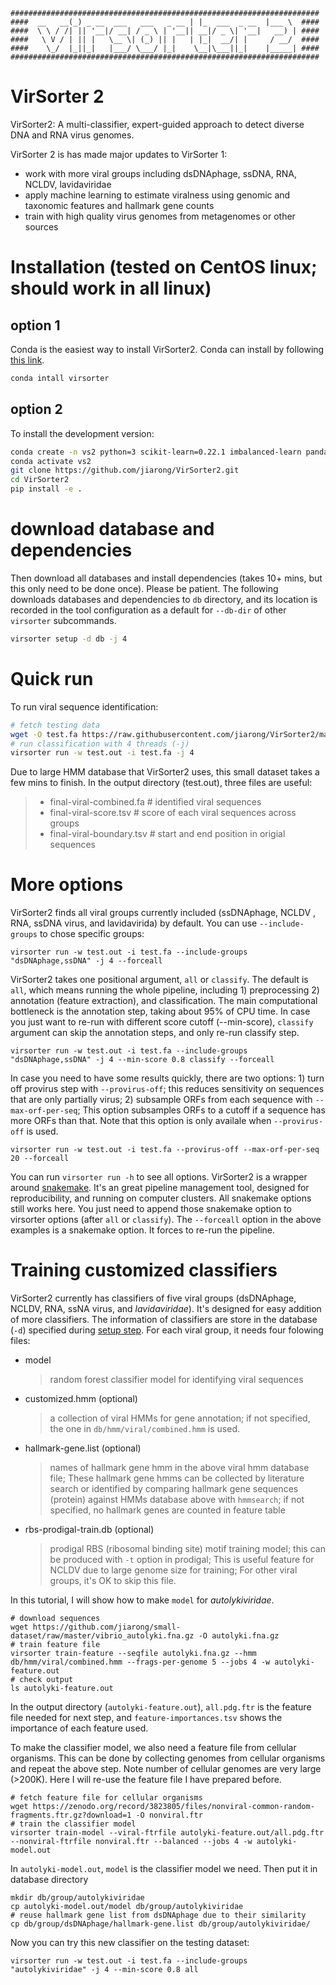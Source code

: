     #####################################################################
    ####  __   __(_) _ __  ___   ___   _ __ | |_  ___  _ __  |___ \  ####
    ####  \ \ / /| || '__|/ __| / _ \ | '__|| __|/ _ \| '__|   __) | ####
    ####   \ V / | || |   \__ \| (_) || |   | |_|  __/| |     / __/  ####
    ####    \_/  |_||_|   |___/ \___/ |_|    \__|\___||_|    |_____| ####
    #####################################################################


# VirSorter 2 

VirSorter2: A multi-classifier, expert-guided approach to detect diverse DNA and RNA virus genomes.

VirSorter 2 is has made major updates to VirSorter 1:

- work with more viral groups including dsDNAphage, ssDNA, RNA, NCLDV, lavidaviridae
- apply machine learning to estimate viralness using genomic and taxonomic features and hallmark gene counts
- train with high quality virus genomes from metagenomes or other sources


# Installation (tested on CentOS linux; should work in all linux)

## option 1

Conda is the easiest way to install VirSorter2. Conda can install by following [this link](https://docs.conda.io/projects/conda/en/latest/user-guide/install/).

```bash
conda intall virsorter
```

## option 2

To install the development version:

```bash
conda create -n vs2 python=3 scikit-learn=0.22.1 imbalanced-learn pandas seaborn hmmer prodigal screed last ncbi-genome-download ruamel.yaml snakemake=5.16.0 click
conda activate vs2
git clone https://github.com/jiarong/VirSorter2.git
cd VirSorter2
pip install -e .
```

# download database and dependencies

Then download all databases and install dependencies (takes 10+ mins, but this only need to be done once). Please be patient. The following downloads databases and dependencies to `db` directory, and its location is recorded in the tool configuration as a default for `--db-dir` of other `virsorter` subcommands.

```bash
virsorter setup -d db -j 4
```

# Quick run

To run viral sequence identification:

```bash
# fetch testing data
wget -O test.fa https://raw.githubusercontent.com/jiarong/VirSorter2/master/test/8seq.fa
# run classification with 4 threads (-j)
virsorter run -w test.out -i test.fa -j 4
```

Due to large HMM database that VirSorter2 uses, this small dataset takes a few mins to finish. In the output directory (test.out), three files are useful:

> - final-viral-combined.fa      # identified viral sequences
> - final-viral-score.tsv        # score of each viral sequences across groups
> - final-viral-boundary.tsv     # start and end position in origial sequences

# More options  

VirSorter2 finds all viral groups currently included (ssDNAphage, NCLDV , RNA, ssDNA virus, and lavidavirida) by default. You can use `--include-groups` to chose specific groups:
```
virsorter run -w test.out -i test.fa --include-groups "dsDNAphage,ssDNA" -j 4 --forceall
```

VirSorter2 takes one positional argument, `all` or `classify`. The default is `all`, which means running the whole pipeline, including 1) preprocessing 2) annotation (feature extraction), and classification. The main computational bottleneck is the annotation step, taking about 95% of CPU time. In case you just want to re-run with different score cutoff (--min-score), `classify` argument can skip the annotation steps, and only re-run classify step.

```
virsorter run -w test.out -i test.fa --include-groups "dsDNAphage,ssDNA" -j 4 --min-score 0.8 classify --forceall
```

In case you need to have some results quickly, there are two options: 1) turn off provirus step with `--provirus-off`; this reduces sensitivity on sequences that are only partially virus; 2) subsample ORFs from each sequence with `--max-orf-per-seq`; This option subsamples ORFs to a cutoff if a sequence has more ORFs than that. Note that this option is only availale when `--provirus-off` is used. 

```
virsorter run -w test.out -i test.fa --provirus-off --max-orf-per-seq 20 --forceall
```

You can run `virsorter run -h` to see all options. VirSorter2 is a wrapper around [snakemake](https://snakemake.readthedocs.io/en/stable/). It's an great pipeline management tool, designed for reproducibility, and running on computer clusters. All snakemake options still works here. You just need to append those snakemake option to virsorter options (after `all` or `classify`). The `--forceall` option in the above examples is a snakemake option. It forces to re-run the pipeline.

# Training customized classifiers

VirSorter2 currently has classifiers of five viral groups (dsDNAphage, NCLDV, RNA, ssNA virus, and *lavidaviridae*). It's designed for easy addition of more classifiers. The information of classifiers are store in the database (`-d`) specified during [setup step](#-download-database-and-dependencies). For each viral group, it needs four folowing files:

- model

  > random forest classifier model for identifying viral sequences

- customized.hmm (optional)

  > a collection of viral HMMs for gene annotation; if not specified, the one in `db/hmm/viral/combined.hmm` is used.

- hallmark-gene.list (optional)

  > names of hallmark gene hmm in the above viral hmm database file; These hallmark gene hmms can be collected by literature search or identified by comparing hallmark gene sequences (protein) against HMMs database above with `hmmsearch`; if not specified, no hallmark genes are counted in feature table

- rbs-prodigal-train.db (optional)

  > prodigal RBS (ribosomal binding site) motif training model; this can be produced with `-t` option in prodigal; This is useful feature for NCLDV due to large genome size for training; For other viral groups, it's OK to skip this file.

In this tutorial, I will show how to make `model` for *autolykiviridae*. 


```
# download sequences
wget https://github.com/jiarong/small-dataset/raw/master/vibrio_autolyki.fna.gz -O autolyki.fna.gz
# train feature file
virsorter train-feature --seqfile autolyki.fna.gz --hmm db/hmm/viral/combined.hmm --frags-per-genome 5 --jobs 4 -w autolyki-feature.out 
# check output
ls autolyki-feature.out
```

In the output directory (`autolyki-feature.out`), `all.pdg.ftr` is the feature file needed for next step, and `feature-importances.tsv` shows the importance of each feature used.  

To make the classifier model, we also need a feature file from cellular organisms. This can be done by collecting genomes from cellular organisms and repeat the above step. Note number of cellular genomes are very large (>200K). Here I will re-use the feature file I have prepared before. 

```
# fetch feature file for cellular organisms
wget https://zenodo.org/record/3823805/files/nonviral-common-random-fragments.ftr.gz?download=1 -O nonviral.ftr
# train the classifier model
virsorter train-model --viral-ftrfile autolyki-feature.out/all.pdg.ftr --nonviral-ftrfile nonviral.ftr --balanced --jobs 4 -w autolyki-model.out
```

In `autolyki-model.out`, `model` is the classifier model we need. Then put it in database directory

```
mkdir db/group/autolykiviridae
cp autolyki-model.out/model db/group/autolykiviridae
# reuse hallmark gene list from dsDNAphage due to their similarity
cp db/group/dsDNAphage/hallmark-gene.list db/group/autolykiviridae/
```

Now you can try this new classifier on the testing dataset:

```
virsorter run -w test.out -i test.fa --include-groups "autolykiviridae" -j 4 --min-score 0.8 all
```

